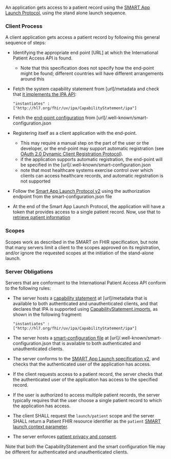 An application gets access to a patient record using the [SMART App Launch Protocol](http://hl7.org/fhir/smart-app-launch/), using the stand alone launch sequence.

### Client Process

A client application gets access a patient record by following this general sequence of steps:

* Identifying the appropriate end point [URL] at which the International Patient Access API is found. 
  * Note that this specification does not specify how the end-point might be found; different countries will have different arrangements around this 
  
* Fetch the system capability statement from [url]/metadata and check that [it implements the IPA API](conformance.html):

    ```"instantiates" : ["http://hl7.org/fhir/uv/ipa/CapabilityStatement/ipa"]```

* Fetch the [end-point configuration](http://www.hl7.org/fhir/smart-app-launch/conformance/index.html#using-well-known) from [url]/.well-known/smart-configuration.json 

* Registering itself as a client application with the end-point. 
  * This may require a manual step on the part of the user or the developer, or the end-point may support automatic registration (see [OAuth 2.0 Dynamic Client Registration Protocol](https://tools.ietf.org/html/rfc7591)). 
  * if the application supports automatic registration, the end-point will be specified in the [url]/.well-known/smart-configuration.json
  * note that most healthcare systems exercise control over which clients can access healthcare records, and automatic registration is not supported

* Follow the [Smart App Launch Protocol v2](http://www.hl7.org/fhir/smart-app-launch/app-launch.html#launch-app-standalone-launch) using the authorization endpoint from the smart-configuration.json file

* At the end of the Smart App Launch Protocol, the application will have a token that provides access to a single patient record. Now, use that to [retrieve patient information](fetching.html)

### Scopes

Scopes work as described in the SMART on FHIR specification, but note that many servers limit a client to the scopes approved on its registration, 
and/or ignore the requested scopes at the initiation of the stand-alone launch.

### Server Obligations

Servers that are conformant to the International Patient Access API conform to the following rules:

* The server hosts a [capability statement](http://hl7.org/fhir/capabilitystatement.html) at [url]/metadata that is available to both authenticated and unauthenticated clients, and that declares that IPA is supported using [CapabilityStatement.imports](http://hl7,org/fhir/capabilitystatement-definitions.html#CapabilityStatement.imports), as shown in the following fragment:

    ```"instantiates" : ["http://hl7.org/fhir/uv/ipa/CapabilityStatement/ipa"]```
    
* The server hosts a [smart-configuration file](http://www.hl7.org/fhir/smart-app-launch/conformance/index.html#using-well-known) at [url]/.well-known/smart-configuration.json that is available to both authenticated and unauthenticated clients.
* The server conforms to the [SMART App Launch specification v2](http://hl7.org/fhir/smart-app-launch/), and checks that the authenticated user of the application has access. 
* If the client requests access to a patient record, the server checks that the authenticated user of the application has access to the specified record. 
* If the user is authorized to access multiple patient records, the server typically requires that the user choose a single patient record to which the application has access.
* The client SHALL request the `launch/patient` scope and the server SHALL return a Patient FHIR resource identifier as the `patient` [SMART launch context parameter](http://hl7.org/fhir/smart-app-launch/scopes-and-launch-context/index.html#requesting-context-with-scopes). 
* The server enforces [patient privacy and consent](privacy.html).

Note that both the CapabilityStatement and the smart configuration file may be different for authenticated and unauthenticated clients.
